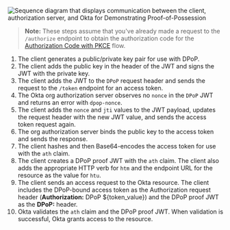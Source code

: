 <div class="three-quarter">

![Sequence diagram that displays communication between the client, authorization server, and Okta for Demonstrating Proof-of-Possession](/img/authorization/DPoPOktaResource.png)

</div>

<!-- https://www.figma.com/file/YH5Zhzp66kGCglrXQUag2E/%F0%9F%93%8A-Updated-Diagrams-for-Dev-Docs?type=design&node-id=4459-34299&mode=design&t=QeayUk85pzPPTezF-4 -->

<!-- Source for image. Generated using http://www.plantuml.com/plantuml/uml/

@startuml
skinparam monochrome true
participant "OIDC client" as client
participant "Authorization server" as as
participant "Okta" as okta

autonumber "<b>#."
client -> client: Generates public/private key pair for use with DPoP
client -> client: Adds public key to JWT header and signs JWT with private key
client -> as: Adds JWT to `DPoP` request header and sends request to token endpoint
as -> client: Observes no `nonce` in DPoP JWT, returns error with `dpop-nonce` header
client -> as: Adds `nonce` and `jti` values to JWT payload and sends request again
as -> client: Binds public key to access token and sends response
client -> client: Hashes and then base64-encodes the `access_token` for the `ath` claim
client -> client: Creates new DPoP proof JWT with new claims, values
client -> okta: Adds original DPoP-bound access token to **Authorization** request header, new JWT to **DPoP** header
client -> okta: Sends request to access Okta protected resource
okta -> client: Validates the DPoP-bound access token and grants access to resource
@enduml

-->

> **Note:** These steps assume that you've already made a request to the `/authorize` endpoint to obtain the authorization code for the [Authorization Code with PKCE](/docs/guides/implement-grant-type/authcodepkce/main/) flow.

1. The client generates a public/private key pair for use with DPoP.
2. The client adds the public key in the header of the JWT and signs the JWT with the private key.
3. The client adds the JWT to the `DPoP` request header and sends the request to the `/token` endpoint for an access token.
4. The Okta org authorization server observes no `nonce` in the `DPoP` JWT and returns an error with `dpop-nonce`.
5. The client adds the `nonce` and `jti` values to the JWT payload, updates the request header with the new JWT value, and sends the access token request again.
6. The org authorization server binds the public key to the access token and sends the response.
7. The client hashes and then Base64-encodes the access token for use with the `ath` claim.
8. The client creates a DPoP proof JWT with the `ath` claim. The client also adds the appropriate HTTP verb for `htm` and the endpoint URL for the resource as the value for `htu`.
9. The client sends an access request to the Okta resource. The client includes the DPoP-bound access token as the Authorization request header (**Authorization:** DPoP ${token_value}) and the DPoP proof JWT as the **DPoP:** header.
10. Okta validates the `ath` claim and the DPoP proof JWT. When validation is successful, Okta grants access to the resource.
